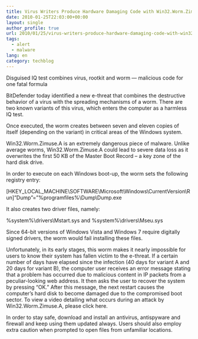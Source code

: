 ```yaml
---
title: Virus Writers Produce Hardware Damaging Code with Win32.Worm.Zimuse
date: 2010-01-25T22:03:00+00:00
layout: single
author_profile: true
url: 2010/01/25/virus-writers-produce-hardware-damaging-code-with-win32-worm-zimuse/
tags:
  - alert
  - malware
lang: en
category: techblog
---
```

Disguised IQ test combines virus, rootkit and worm &#8212; malicious code for one fatal formula

BitDefender today identified a new e-threat that combines the destructive behavior of a virus with the spreading mechanisms of a worm. There are two known variants of this virus, which enters the computer as a harmless IQ test.

Once executed, the worm creates between seven and eleven copies of itself (depending on the variant) in critical areas of the Windows system.

Win32.Worm.Zimuse.A is an extremely dangerous piece of malware. Unlike average worms, Win32.Worm.Zimuse.A could lead to severe data loss as it overwrites the first 50 KB of the Master Boot Record &#8211; a key zone of the hard disk drive.

In order to execute on each Windows boot-up, the worm sets the following registry entry:

[HKEY\_LOCAL\_MACHINE\SOFTWARE\Microsoft\Windows\CurrentVersion\Run]&#8221;Dump&#8221;=&#8221;%programfiles%\Dump\Dump.exe

It also creates two driver files, namely:

%system%\drivers\Mstart.sys and %system%\drivers\Mseu.sys

Since 64-bit versions of Windows Vista and Windows 7 require digitally signed drivers, the worm would fail installing these files.

Unfortunately, in its early stages, this worm makes it nearly impossible for users to know their system has fallen victim to the e-threat. If a certain number of days have elapsed since the infection (40 days for variant A and 20 days for variant B), the computer user receives an error message stating that a problem has occurred due to malicious content in IP packets from a peculiar-looking web address. It then asks the user to recover the system by pressing “OK.” After this message, the next restart causes the computer’s hard disk to become damaged due to the compromised boot sector. To view a video detailing what occurs during an attack by Win32.Worm.Zimuse.A, please click here.

In order to stay safe, download and install an antivirus, antispyware and firewall and keep using them updated always. Users should also employ extra caution when prompted to open files from unfamiliar locations.